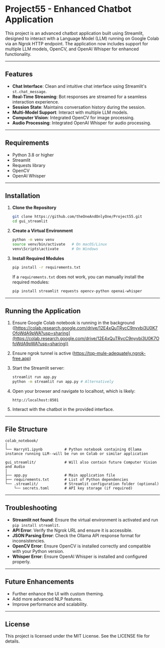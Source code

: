 

# Project55 - Enhanced Chatbot Application

This project is an advanced chatbot application built using Streamlit, designed to interact with a Language Model (LLM) running on Google Colab via an Ngrok HTTP endpoint. The application now includes support for multiple LLM models, OpenCV, and OpenAI Whisper for enhanced functionality.

---

## Features
- **Chat Interface**: Clean and intuitive chat interface using Streamlit's `st.chat_message`.
- **Real-Time Streaming**: Bot responses are streamed for a seamless interaction experience.
- **Session State**: Maintains conversation history during the session.
- **Multi-Model Support**: Interact with multiple LLM models.
- **Computer Vision**: Integrated OpenCV for image processing.
- **Audio Processing**: Integrated OpenAI Whisper for audio processing.

---

## Requirements
- Python 3.8 or higher
- Streamlit
- Requests library
- OpenCV
- OpenAI Whisper

---

## Installation

1. **Clone the Repository**
   ```bash
   git clone https://github.com/theOneAndOnlyOne/Project55.git
   cd gui_streamlit
   ```

2. **Create a Virtual Environment**
   ```bash
   python -m venv venv
   source venv/bin/activate   # On macOS/Linux
   venv\Scripts\activate      # On Windows
   ```

3. **Install Required Modules**
   ```bash
   pip install -r requirements.txt
   ```

   If a `requirements.txt` does not work, you can manually install the required modules:
   ```bash
   pip install streamlit requests opencv-python openai-whisper
   ```
---

## Running the Application

1. Ensure Google Colab notebook is running in the background ([https://colab.research.google.com/drive/12E4xQuTRycC9nyvbi3U0K7OfoWdA9pWA?usp=sharing](https://colab.research.google.com/drive/12E4xQuTRycC9nyvbi3U0K7OfoWdA9pWA?usp=sharing))

2. Ensure ngrok tunnel is active (https://top-mule-adequately.ngrok-free.app)

3. Start the Streamlit server:
   ```bash
   streamlit run app.py 
   python -m streamlit run app.py # Alternatively
   ```

2. Open your browser and navigate to localhost, which is likely:
   ```
   http://localhost:8501
   ```

3. Interact with the chatbot in the provided interface.

---

## File Structure

```
colab_notebook/
│
└── HarryV1.ipynb          # Python notebook containing Ollama instance running LLM--will be run on Colab or similar application

gui_streamlit/             # Will also contain future Computer Vision and Audio 
│
├── app.py                 # Main application file
├── requirements.txt       # List of Python dependencies
└── .streamlit/            # Streamlit configuration folder (optional)
    └── secrets.toml       # API key storage (if required)
```

---

## Troubleshooting

- **Streamlit not found**: Ensure the virtual environment is activated and run `pip install streamlit`.
- **API Error**: Verify the Ngrok URL and ensure it is accessible.
- **JSON Parsing Error**: Check the Ollama API response format for inconsistencies.
- **OpenCV Error**: Ensure OpenCV is installed correctly and compatible with your Python version.
- **Whisper Error**: Ensure OpenAI Whisper is installed and configured properly.

---

## Future Enhancements
- Further enhance the UI with custom theming.
- Add more advanced NLP features.
- Improve performance and scalability.

---

## License
This project is licensed under the MIT License. See the LICENSE file for details.
